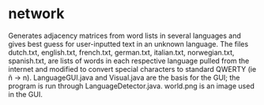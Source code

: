 # network
Generates adjacency matrices from word lists in several languages and gives best guess for user-inputted text in an unknown language.
The files dutch.txt, english.txt, french.txt, german.txt, italian.txt, norwegian.txt, spanish.txt, are lists of words in each respective language pulled from the internet and modified to convert special characters to standard QWERTY (ie ñ -> n). 
LanguageGUI.java and Visual.java are the basis for the GUI; the program is run through LanguageDetector.java.
world.png is an image used in the GUI.
